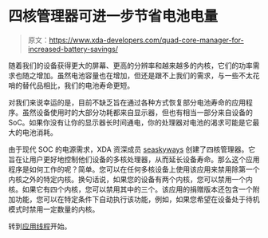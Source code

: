 # 四核管理器可进一步节省电池电量

> 原文：<https://www.xda-developers.com/quad-core-manager-for-increased-battery-savings/>

随着我们的设备获得更大的屏幕、更高的分辨率和越来越多的内核，它们的功率需求也随之增加。虽然电池容量也在增加，但还是跟不上我们的需求，与一些不太花哨的替代品相比，我们的电池寿命更短。

对我们来说幸运的是，目前不缺乏旨在通过各种方式恢复部分电池寿命的应用程序。虽然设备使用时的大部分功耗都来自显示器，但也有相当一部分来自设备的 SoC。如果你没有让你的显示器长时间通电，你的处理器对电池的渴求可能是它最大的电池消耗。

由于现代 SOC 的电源需求，XDA 资深成员 [seaskyways](http://forum.xda-developers.com/member.php?u=4492929) 创建了四核管理器。它旨在让用户更好地控制他们设备的多核处理器，从而延长设备寿命。那么这个应用程序是如何工作的呢？简单。您可以在任何多核设备上使用该应用来禁用除第一个内核之外的特定内核。换句话说，如果您的设备有两个内核，您可以禁用一个内核。如果它有四个内核，您可以禁用其中的三个。该应用的捐赠版本还包含一个附加功能，您可以在特定条件下自动执行该功能，例如，如果您希望在设备处于待机模式时禁用一定数量的内核。

转到[应用线程](http://forum.xda-developers.com/showthread.php?t=2369297)开始。